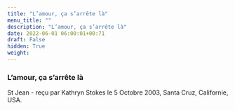 ```yaml
---
title: "L’amour, ça s’arrête là"
menu_title: ""
description: "L’amour, ça s’arrête là"
date: 2022-06-01 06:00:01+00:71
draft: False
hidden: True
weight:
---
```

### L’amour, ça s’arrête là

St Jean - reçu par Kathryn Stokes le 5 Octobre 2003, Santa Cruz, Californie, USA.



